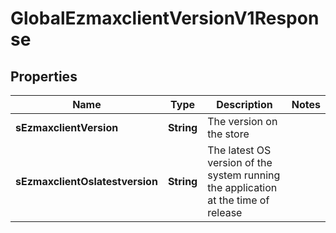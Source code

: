 

# GlobalEzmaxclientVersionV1Response

## Properties

Name | Type | Description | Notes
------------ | ------------- | ------------- | -------------
**sEzmaxclientVersion** | **String** | The version on the store | 
**sEzmaxclientOslatestversion** | **String** | The latest OS version of the system running the application at the time of release | 




